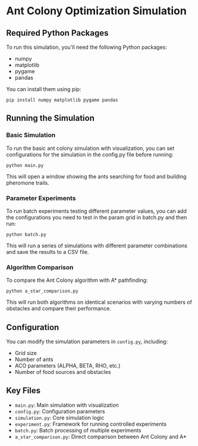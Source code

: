 # Ant Colony Optimization Simulation

## Required Python Packages

To run this simulation, you'll need the following Python packages:
- numpy
- matplotlib
- pygame
- pandas

You can install them using pip:
```
pip install numpy matplotlib pygame pandas
```

## Running the Simulation

### Basic Simulation

To run the basic ant colony simulation with visualization, you can set configurations for the simulation in the config.py file before running:

```
python main.py
```

This will open a window showing the ants searching for food and building pheromone trails.

### Parameter Experiments

To run batch experiments testing different parameter values, you can add the configurations you need to test in the param grid in batch.py and then run:

```
python batch.py
```

This will run a series of simulations with different parameter combinations and save the results to a CSV file.

### Algorithm Comparison

To compare the Ant Colony algorithm with A* pathfinding:

```
python a_star_comparison.py
```

This will run both algorithms on identical scenarios with varying numbers of obstacles and compare their performance.


## Configuration

You can modify the simulation parameters in `config.py`, including:
- Grid size
- Number of ants
- ACO parameters (ALPHA, BETA, RHO, etc.)
- Number of food sources and obstacles

## Key Files

- `main.py`: Main simulation with visualization
- `config.py`: Configuration parameters
- `simulation.py`: Core simulation logic
- `experiment.py`: Framework for running controlled experiments
- `batch.py`: Batch processing of multiple experiments
- `a_star_comparison.py`: Direct comparison between Ant Colony and A*